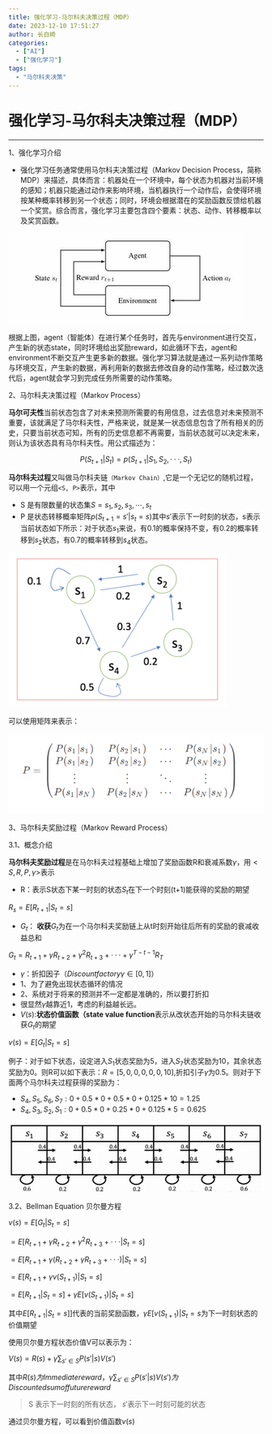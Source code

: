 ```yaml
---
title: 强化学习-马尔科夫决策过程（MDP）
date: 2023-12-10 17:51:27
author: 长白崎
categories:
  - ["AI"]
  - ["强化学习"]
tags:
  - "马尔科夫决策"
---
```


# 强化学习-马尔科夫决策过程（MDP）

---

1、强化学习介绍

* 强化学习任务通常使用马尔科夫决策过程（Markov Decision Process，简称MDP）来描述，具体而言：机器处在一个环境中，每个状态为机器对当前环境的感知；机器只能通过动作来影响环境，当机器执行一个动作后，会使得环境按某种概率转移到另一个状态；同时，环境会根据潜在的奖励函数反馈给机器一个奖赏。综合而言，强化学习主要包含四个要素：状态、动作、转移概率以及奖赏函数。

![tbQcZj.png](./强化学习-马尔科夫决策（MDP）/images/07d4a1df583f99f5c6df4055591d4315.png)

根据上图，agent（智能体）在进行某个任务时，首先与environment进行交互，产生新的状态state，同时环境给出奖励reward，如此循环下去，agent和environment不断交互产生更多新的数据。强化学习算法就是通过一系列动作策略与环境交互，产生新的数据，再利用新的数据去修改自身的动作策略，经过数次迭代后，agent就会学习到完成任务所需要的动作策略。

2、马尔科夫决策过程（Markov Process）

 **马尔可夫性**当前状态包含了对未来预测所需要的有用信息，过去信息对未来预测不重要，该就满足了马尔科夫性，严格来说，就是某一状态信息包含了所有相关的历史，只要当前状态可知，所有的历史信息都不再需要，当前状态就可以决定未来，则认为该状态具有马尔科夫性。用公式描述为：

$$P(S_{t+1}|S_t)=p(S_{t+1}|S_1,S_2,···,S_t)$$

**马尔科夫过程**又叫做马尔科夫链`（Markov Chain）`,它是一个无记忆的随机过程，可以用一个元组`<S, P>`表示，其中

* S 是有限数量的状态集$S={s_1,s_2,s_3,\cdots,s_t}$
* P 是状态转移概率矩阵$p(S_{t+1}=s'|s_t=s)$其中$s'$表示下一时刻的状态，s表示当前状态如下所示：对于状态$s_1$来说，有0.1的概率保持不变，有0.2的概率转移到$s_2$状态，有0.7的概率转移到$s_4$状态。

![tHJIg0.png](./强化学习-马尔科夫决策（MDP）/images/3589d69b922fa9dce4506b805d97f1bb.png)

可以使用矩阵来表示：

![image-20250131120432032](./强化学习-马尔科夫决策（MDP）/images/image-20250131120432032-1738296273145-5.png)

3、马尔科夫奖励过程（Markov Reward Process）

3.1、概念介绍

**马尔科夫奖励过程**是在马尔科夫过程基础上增加了奖励函数R和衰减系数$\gamma$，用$< S,R,P,\gamma >$表示

* R：表示S状态下某一时刻的状态$S_t$在下一个时刻(t+1)能获得的奖励的期望

$R_s = E[R_{t+1}|S_t =s]$

* $G_t$： **收获**$G_t$为在一个马尔科夫奖励链上从t时刻开始往后所有的奖励的衰减收益总和

$G_t = R_{t+1}+\gamma R_{t+2}+ \gamma ^2 R_{t+3} + ···+\gamma ^{T-t-1}R_T$

* $\gamma$：折扣因子$（Discount factory \gamma \in [0,1]）$
 * 1、为了避免出现状态循环的情况
 * 2、系统对于将来的预测并不一定都是准确的，所以要打折扣
 * 很显然$\gamma$越靠近1，考虑的利益越长远。
* $V(s)$:**状态价值函数（state value function**表示从改状态开始的马尔科夫链收获$G_t$的期望

$v(s)=E[G_t|S_t =s]$

例子：对于如下状态，设定进入$S_1$状态奖励为5，进入$S_7$状态奖励为10，其余状态奖励为0。则R可以如下表示：$R=[5,0,0,0,0,0,10]$,折扣引子$\gamma$为0.5。则对于下面两个马尔科夫过程获得的奖励为：

* $S_4,S_5,S_6,S_7: 0+0.5*0+0.5*0+0.125*10=1.25$
* $S_4,S_3,S_2,S_1: 0+0.5*0+0.25*0+0.125*5=0.625$

![image-20250131122653249](./强化学习-马尔科夫决策（MDP）/images/image-20250131122653249.png)



3.2、Bellman Equation 贝尔曼方程

$v(s) = E[G_t|S_t=s]$

$= E[R_{t+1}+ \gamma R_{t+2}+\gamma ^2 R_{t+3}+···|S_t=s]$

$= E[R_{t+1}+ \gamma (R_{t+2} + \gamma R_{t+3}+···)|S_t=s]$

$= E[R_{t+1}+ \gamma v(S_{t+1})|S_t=s]$

$=E[R_{t+1}|S_t=s]+ \gamma E[v(S_{t+1})|S_t=s]$

其中$E[R_{t+1}|S_t=s]]$代表的当前奖励函数，$\gamma E[v(S_{t+1})|S_t=s$为下一时刻状态的价值期望

使用贝尔曼方程状态价值V可以表示为：

$V(s)= R(s) + \gamma \sum _{s' \in S}P(s'|s)V(s')$

其中$R(s)为Immediate reward，\gamma \sum _{s' \in S}P(s'|s)V(s')为Discounted sum of future reward$

> S 表示下一时刻的所有状态， $s'$表示下一时刻可能的状态

通过贝尔曼方程，可以看到价值函数$v(s)$
